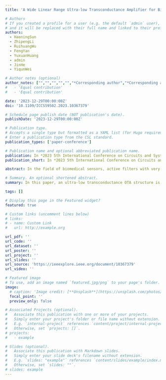 ```yaml
---
title: 'A Wide Linear Range Ultra-low Transconductance Amplifier for Biomedical Sensor Applications'

# Authors
# If you created a profile for a user (e.g. the default `admin` user), write the username (folder name) here
# and it will be replaced with their full name and linked to their profile.
authors:
  - HaoningSun
  - ZhipengLi
  - RuihuangWu
  - FengYan
  - YuxuanHuang
  - admin
  - JinHe
  - YiqunWei

# Author notes (optional)
author_notes: ["","","","","","*Corresponding author","*Corresponding author",""]
#   - 'Equal contribution'
#   - 'Equal contribution'

date: '2023-12-29T00:00:00Z'
doi: '10.1109/ICCS59502.2023.10367379'

# Schedule page publish date (NOT publication's date).
publishDate: '2023-12-29T00:00:00Z'

# Publication type.
# Accepts a single type but formatted as a YAML list (for Hugo requirements).
# Enter a publication type from the CSL standard.
publication_types: ['paper-conference']

# Publication name and optional abbreviated publication name.
publication: In *2023 5th International Conference on Circuits and Systems (ICCS)*, 2023, pp. 99-103.
publication_short: In *2023 5th International Conference on Circuits and Systems (ICCS)*, 2023, pp. 99-103

abstract: In the field of biomedical sensors, active filters with very low cutoff frequencies are required because of the weak electrical signals from the human body. The Gm-C filters are more prominent among the filter designs, which consist of an operational transconductance amplifier (OTA) and a capacitor. The key design issues are transconductance and linearity. In this paper, a new ultra-low transconductance OTA structure is proposed. The basic idea is to extend the linear input range of the OTA using the source degeneration pseudo-resistor technique and the bulk-driven technique. The transconductance is reduced by using series-parallel current mirrors for the OTA. This ultra-low transconductance OTA has an extremely low bias current of 0.1nA and a shunt factor of 100, reducing the OTA transconductance to 0.4 ps with 39.55 μVrms noise. It also increases the linear input range from ±50 mV to ±2.5 V, extending it by a factor of 50.

# Summary. An optional shortened abstract.
summary: In this paper, an ultra-low transconductance OTA structure is proposed. 

tags: []

# Display this page in the Featured widget?
featured: true

# Custom links (uncomment lines below)
# links:
# - name: Custom Link
#   url: http://example.org

url_pdf: ''
url_code: ''
url_dataset: ''
url_poster: ''
url_project: ''
url_slides: ''
url_source: 'https://ieeexplore.ieee.org/document/10367379'
url_video: ''

# Featured image
# To use, add an image named `featured.jpg/png` to your page's folder.
image:
  # caption: 'Image credit: [**Unsplash**](https://unsplash.com/photos/pLCdAaMFLTE)'
  focal_point: ''
  preview_only: false

# Associated Projects (optional).
#   Associate this publication with one or more of your projects.
#   Simply enter your project's folder or file name without extension.
#   E.g. `internal-project` references `content/project/internal-project/index.md`.
#   Otherwise, set `projects: []`.
# projects:
#   - example

# Slides (optional).
#   Associate this publication with Markdown slides.
#   Simply enter your slide deck's filename without extension.
#   E.g. `slides: "example"` references `content/slides/example/index.md`.
#   Otherwise, set `slides: ""`.
# slides: example
---
```


<!-- {{% callout note %}}
Click the _Cite_ button above to demo the feature to enable visitors to import publication metadata into their reference management software.
{{% /callout %}}

{{% callout note %}}
Create your slides in Markdown - click the _Slides_ button to check out the example.
{{% /callout %}} -->

<!-- Add the publication's **full text** or **supplementary notes** here. You can use rich formatting such as including [code, math, and images](https://docs.hugoblox.com/content/writing-markdown-latex/). -->
